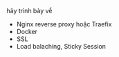 hãy trình bày về
- Nginx reverse proxy hoặc Traefix
- Docker
- SSL
- Load balaching, Sticky Session
